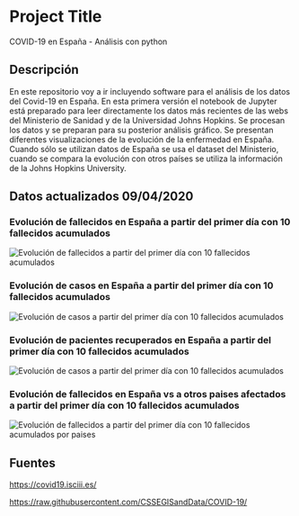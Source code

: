 # Project Title

COVID-19 en España - Análisis con python

## Descripción

En este repositorio voy a ir incluyendo software para el análisis de los datos del Covid-19 en España. En esta primera versión el notebook de Jupyter está preparado para leer directamente los datos más recientes de las webs del Ministerio de Sanidad y de la Universidad Johns Hopkins. Se procesan los datos y se preparan para su posterior análisis gráfico. Se presentan diferentes visualizaciones de la evolución de la enfermedad en España. Cuando sólo se utilizan datos de España se usa el dataset del Ministerio, cuando se compara la evolución con otros países se utiliza la información de la Johns Hopkins University.

## Datos actualizados 09/04/2020


### Evolución de fallecidos en España a partir del primer día con 10 fallecidos acumulados
![Evolución de fallecidos a partir del primer día con 10 fallecidos acumulados](https://user-images.githubusercontent.com/62479222/78918340-8eed0a00-7a90-11ea-96bf-58311c201825.png)


### Evolución de casos en España a partir del primer día con 10 fallecidos acumulados

![Evolución de casos a partir del primer día con 10 fallecidos acumulados](https://user-images.githubusercontent.com/62479222/78918309-8399de80-7a90-11ea-87f9-8be785c6c7ec.png)


### Evolución de pacientes recuperados en España a partir del primer día con 10 fallecidos acumulados

![Evolución de casos a partir del primer día con 10 fallecidos acumulados](https://user-images.githubusercontent.com/62479222/78918374-a1674380-7a90-11ea-8cc6-f94fe45a4614.png)


### Evolución de fallecidos en España vs a otros paises afectados a partir del primer día con 10 fallecidos acumulados

![Evolución de fallecidos a partir del primer día con 10 fallecidos acumulados por paises](https://user-images.githubusercontent.com/62479222/78918484-c78ce380-7a90-11ea-95ce-37906f231b4a.png)




## Fuentes

https://covid19.isciii.es/

https://raw.githubusercontent.com/CSSEGISandData/COVID-19/
